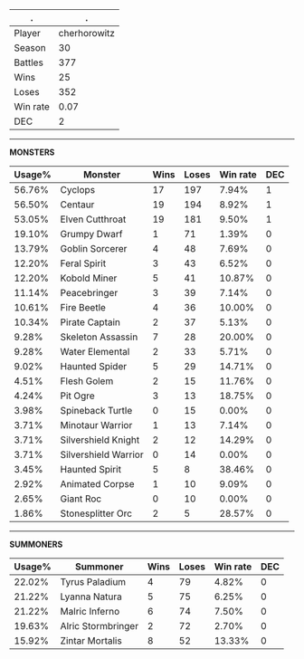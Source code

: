 .|.
|-|-
Player|cherhorowitz
Season|30
Battles|377
Wins|25
Loses|352
Win rate|0.07
DEC|2

---
**MONSTERS**

Usage%|Monster|Wins|Loses|Win rate|DEC|
-|-|-|-|-|-|
56.76%|Cyclops|17|197|7.94%|1|
56.50%|Centaur|19|194|8.92%|1|
53.05%|Elven Cutthroat|19|181|9.50%|1|
19.10%|Grumpy Dwarf|1|71|1.39%|0|
13.79%|Goblin Sorcerer|4|48|7.69%|0|
12.20%|Feral Spirit|3|43|6.52%|0|
12.20%|Kobold Miner|5|41|10.87%|0|
11.14%|Peacebringer|3|39|7.14%|0|
10.61%|Fire Beetle|4|36|10.00%|0|
10.34%|Pirate Captain|2|37|5.13%|0|
9.28%|Skeleton Assassin|7|28|20.00%|0|
9.28%|Water Elemental|2|33|5.71%|0|
9.02%|Haunted Spider|5|29|14.71%|0|
4.51%|Flesh Golem|2|15|11.76%|0|
4.24%|Pit Ogre|3|13|18.75%|0|
3.98%|Spineback Turtle|0|15|0.00%|0|
3.71%|Minotaur Warrior|1|13|7.14%|0|
3.71%|Silvershield Knight|2|12|14.29%|0|
3.71%|Silvershield Warrior|0|14|0.00%|0|
3.45%|Haunted Spirit|5|8|38.46%|0|
2.92%|Animated Corpse|1|10|9.09%|0|
2.65%|Giant Roc|0|10|0.00%|0|
1.86%|Stonesplitter Orc|2|5|28.57%|0|

---
**SUMMONERS**

Usage%|Summoner|Wins|Loses|Win rate|DEC|
-|-|-|-|-|-|
22.02%|Tyrus Paladium|4|79|4.82%|0|
21.22%|Lyanna Natura|5|75|6.25%|0|
21.22%|Malric Inferno|6|74|7.50%|0|
19.63%|Alric Stormbringer|2|72|2.70%|0|
15.92%|Zintar Mortalis|8|52|13.33%|0|
